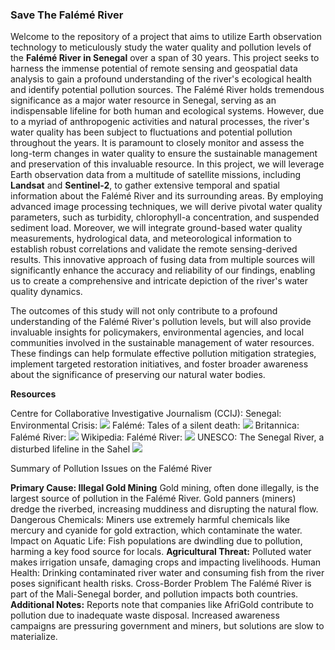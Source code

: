### Save The Falémé River
Welcome to the repository of a  project that aims to utilize Earth observation technology to meticulously study the water quality and pollution levels of the **Falémé River in Senegal** over a span of 30 years. This project seeks to harness the immense potential of remote sensing and geospatial data analysis to gain a profound understanding of the river's ecological health and identify potential pollution sources.
The Falémé River holds tremendous significance as a major water resource in Senegal, serving as an indispensable lifeline for both human and ecological systems. However, due to a myriad of anthropogenic activities and natural processes, the river's water quality has been subject to fluctuations and potential pollution throughout the years. It is paramount to closely monitor and assess the long-term changes in water quality to ensure the sustainable management and preservation of this invaluable resource. In this project, we will leverage Earth observation data from a multitude of satellite missions, including **Landsat** and  **Sentinel-2**, to gather extensive temporal and spatial information about the Falémé River and its surrounding areas. By employing advanced image processing techniques, we will derive pivotal water quality parameters, such as turbidity, chlorophyll-a concentration, and suspended sediment load.
Moreover, we will integrate ground-based water quality measurements, hydrological data, and meteorological information to establish robust correlations and validate the remote sensing-derived results. This innovative approach of fusing data from multiple sources will significantly enhance the accuracy and reliability of our findings, enabling us to create a comprehensive and intricate depiction of the river's water quality dynamics.

The outcomes of this study will not only contribute to a profound understanding of the Falémé River's pollution levels, but will also provide invaluable insights for policymakers, environmental agencies, and local communities involved in the sustainable management of water resources. These findings can help formulate effective pollution mitigation strategies, implement targeted restoration initiatives, and foster broader awareness about the significance of preserving our natural water bodies.

**Resources**

Centre for Collaborative Investigative Journalism (CCIJ):
Senegal: Environmental Crisis: ![](https://ccij.io/article/senegal-environmental-crisis/)
Falémé: Tales of a silent death: ![](https://ccij.io/article/mali-silent-death/)
Britannica: Falémé River: ![](https://www.britannica.com/place/Faleme-River)
Wikipedia: Falémé River: ![](https://en.wikipedia.org/wiki/Fal%C3%A9m%C3%A9_River)
UNESCO: The Senegal River, a disturbed lifeline in the Sahel ![](https://unesdoc.unesco.org/ark:/48223/pf0000382779)

Summary of Pollution Issues on the Falémé River

**Primary Cause: Illegal Gold Mining**
Gold mining, often done illegally, is the largest source of pollution in the Falémé River.
Gold panners (miners) dredge the riverbed, increasing muddiness and disrupting the natural flow.
Dangerous Chemicals:
Miners use extremely harmful chemicals like mercury and cyanide for gold extraction, which contaminate the water.
Impact on Aquatic Life:
Fish populations are dwindling due to pollution, harming a key food source for locals.
**Agricultural Threat:**
Polluted water makes irrigation unsafe, damaging crops and impacting livelihoods.
Human Health:
Drinking contaminated river water and consuming fish from the river poses significant health risks.
Cross-Border Problem
The Falémé River is part of the Mali-Senegal border, and pollution impacts both countries.
**Additional Notes:**
Reports note that companies like AfriGold contribute to pollution due to inadequate waste disposal. Increased awareness campaigns are pressuring government and miners, but solutions are slow to materialize.
